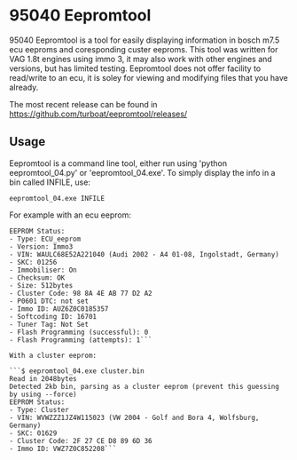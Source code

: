 # 95040 Eepromtool

95040 Eepromtool is a tool for easily displaying information in bosch m7.5 ecu eeproms and coresponding custer eeproms. This tool was written for VAG 1.8t engines using immo 3, it may also work with other engines and versions, but has limited testing. Eepromtool does not offer facility to read/write to an ecu, it is soley for viewing and modifying files that you have already.

The most recent release can be found in https://github.com/turboat/eepromtool/releases/

## Usage
Eepromtool is a command line tool, either run using 'python eepromtool_04.py' or 'eepromtool_04.exe'. To simply display the info in a bin called INFILE, use:

`eepromtool_04.exe INFILE`

For example with an ecu eeprom:

```$ eepromtool_04.exe ecu.bin 
EEPROM Status:
- Type: ECU_eeprom
- Version: Immo3
- VIN: WAULC68E52A221040 (Audi 2002 - A4 01-08, Ingolstadt, Germany)
- SKC: 01256
- Immobiliser: On
- Checksum: OK
- Size: 512bytes
- Cluster Code: 98 8A 4E AB 77 D2 A2 
- P0601 DTC: not set
- Immo ID: AUZ6Z0C0185357
- Softcoding ID: 16701
- Tuner Tag: Not Set
- Flash Programming (successful): 0
- Flash Programming (attempts): 1```

With a cluster eeprom:

```$ eepromtool_04.exe cluster.bin 
Read in 2048bytes
Detected 2kb bin, parsing as a cluster eeprom (prevent this guessing by using --force)
EEPROM Status:
- Type: Cluster
- VIN: WVWZZZ1JZ4W115023 (VW 2004 - Golf and Bora 4, Wolfsburg, Germany)
- SKC: 01629
- Cluster Code: 2F 27 CE D8 89 6D 36 
- Immo ID: VWZ7Z0C852208```

